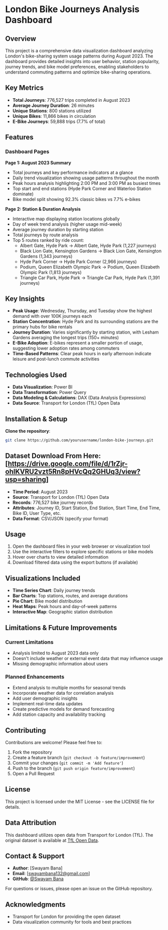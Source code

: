 # London Bike Journeys Analysis Dashboard

## Overview

This project is a comprehensive data visualization dashboard analyzing London's bike-sharing system usage patterns during August 2023. The dashboard provides detailed insights into user behavior, station popularity, journey trends, and bike model preferences, enabling stakeholders to understand commuting patterns and optimize bike-sharing operations.

## Key Metrics

- **Total Journeys**: 776,527 trips completed in August 2023
- **Average Journey Duration**: 26 minutes
- **Unique Stations**: 800 stations utilized
- **Unique Bikes**: 11,866 bikes in circulation
- **E-Bike Journeys**: 59,888 trips (7.7% of total)

## Features

### Dashboard Pages

**Page 1: August 2023 Summary**
- Total journeys and key performance indicators at a glance
- Daily trend visualization showing usage patterns throughout the month
- Peak hours analysis highlighting 2:00 PM and 3:00 PM as busiest times
- Top start and end stations (Hyde Park Corner and Waterloo Station dominate)
- Bike model split showing 92.3% classic bikes vs 7.7% e-bikes

**Page 2: Station & Duration Analysis**
- Interactive map displaying station locations globally
- Day of week trend analysis (higher usage mid-week)
- Average journey duration by starting station
- Total journeys by route analysis
- Top 5 routes ranked by ride count:
  - Albert Gate, Hyde Park → Albert Gate, Hyde Park (1,227 journeys)
  - Black Lion Gate, Kensington Gardens → Black Lion Gate, Kensington Gardens (1,343 journeys)
  - Hyde Park Corner → Hyde Park Corner (2,966 journeys)
  - Podium, Queen Elizabeth Olympic Park → Podium, Queen Elizabeth Olympic Park (1,813 journeys)
  - Triangle Car Park, Hyde Park → Triangle Car Park, Hyde Park (1,391 journeys)

## Key Insights

- **Peak Usage**: Wednesday, Thursday, and Tuesday show the highest demand with over 100K journeys each
- **Station Concentration**: Hyde Park and its surrounding stations are the primary hubs for bike rentals
- **Journey Duration**: Varies significantly by starting station, with Lesham Gardens averaging the longest trips (150+ minutes)
- **E-Bike Adoption**: E-bikes represent a smaller portion of usage, suggesting lower adoption rates among commuters
- **Time-Based Patterns**: Clear peak hours in early afternoon indicate leisure and post-lunch commute activities

## Technologies Used

- **Data Visualization**: Power BI
- **Data Transformation**: Power Query
- **Data Modeling & Calculations**: DAX (Data Analysis Expressions)
- **Data Source**: Transport for London (TfL) Open Data

## Installation & Setup

**Clone the repository**:
   ```bash
   git clone https://github.com/yourusername/london-bike-journeys.git
   ```

## Dataset Download From Here: [https://drive.google.com/file/d/1rZjr-ohlKVRU2vzt5Rn8pHVcQq2GHUq3/view?usp=sharing]

- **Time Period**: August 2023
- **Source**: Transport for London (TfL) Open Data
- **Records**: 776,527 bike journey records
- **Attributes**: Journey ID, Start Station, End Station, Start Time, End Time, Bike ID, User Type, etc.
- **Data Format**: CSV/JSON (specify your format)

## Usage

1. Open the dashboard files in your web browser or visualization tool
2. Use the interactive filters to explore specific stations or bike models
3. Hover over charts to view detailed information
4. Download filtered data using the export buttons (if available)

## Visualizations Included

- **Time Series Chart**: Daily journey trends
- **Bar Charts**: Top stations, routes, and average durations
- **Pie Chart**: Bike model distribution
- **Heat Maps**: Peak hours and day-of-week patterns
- **Interactive Map**: Geographic station distribution

## Limitations & Future Improvements

### Current Limitations
- Analysis limited to August 2023 data only
- Doesn't include weather or external event data that may influence usage
- Missing demographic information about users

### Planned Enhancements
- Extend analysis to multiple months for seasonal trends
- Incorporate weather data for correlation analysis
- Add user demographic insights
- Implement real-time data updates
- Create predictive models for demand forecasting
- Add station capacity and availability tracking

## Contributing

Contributions are welcome! Please feel free to:
1. Fork the repository
2. Create a feature branch (`git checkout -b feature/improvement`)
3. Commit your changes (`git commit -m 'Add feature'`)
4. Push to the branch (`git push origin feature/improvement`)
5. Open a Pull Request

## License

This project is licensed under the MIT License - see the LICENSE file for details.

## Data Attribution

This dashboard utilizes open data from Transport for London (TfL). The original dataset is available at [TfL Open Data](https://tfl.gov.uk/corporate/publications-and-reports/open-data).

## Contact & Support

- **Author**: [Swayam Bana]
- **Email**: [swayambana132@gmail.com]
- **GitHub**: [@Swayam Bana](https://github.com/swayamb6666)

For questions or issues, please open an issue on the GitHub repository.

## Acknowledgments

- Transport for London for providing the open dataset
- Data visualization community for tools and best practices

